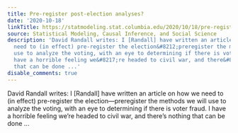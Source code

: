 ```yaml
---
title: Pre-register post-election analyses?
date: '2020-10-18'
linkTitle: https://statmodeling.stat.columbia.edu/2020/10/18/pre-register-post-election-analyses/
source: Statistical Modeling, Causal Inference, and Social Science
description: 'David Randall writes: I [Randall] have written an article on how we
  need to (in effect) pre-register the election&#8212;preregister the methods we will
  use to analyze the voting, with an eye to determining if there is voter fraud. I
  have a horrible feeling we&#8217;re headed to civil war, and there&#8217;s nothing
  that can be done ...'
disable_comments: true
---
```

David Randall writes: I [Randall] have written an article on how we need to (in effect) pre-register the election&#8212;preregister the methods we will use to analyze the voting, with an eye to determining if there is voter fraud. I have a horrible feeling we&#8217;re headed to civil war, and there&#8217;s nothing that can be done ...